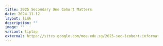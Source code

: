```yaml
---
title: 2025 Secondary One Cohort Matters
date: 2024-11-12
layout: link
description: ""
image: ""
variant: tiptap
external: https://sites.google.com/moe.edu.sg/2025-sec-1cohort-information/home
---
```


